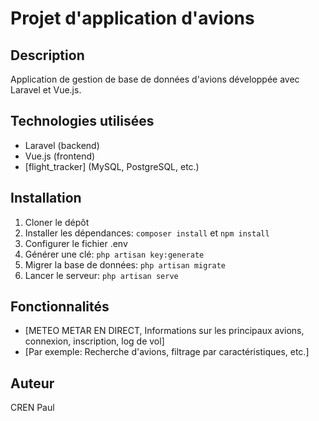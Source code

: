 # Projet d'application d'avions

## Description

Application de gestion de base de données d'avions développée avec Laravel et Vue.js.

## Technologies utilisées

-   Laravel (backend)
-   Vue.js (frontend)
-   [flight_tracker] (MySQL, PostgreSQL, etc.)

## Installation

1. Cloner le dépôt
2. Installer les dépendances: `composer install` et `npm install`
3. Configurer le fichier .env
4. Générer une clé: `php artisan key:generate`
5. Migrer la base de données: `php artisan migrate`
6. Lancer le serveur: `php artisan serve`

## Fonctionnalités

-   [METEO METAR EN DIRECT, Informations sur les principaux avions, connexion, inscription, log de vol]
-   [Par exemple: Recherche d'avions, filtrage par caractéristiques, etc.]

## Auteur

CREN Paul
